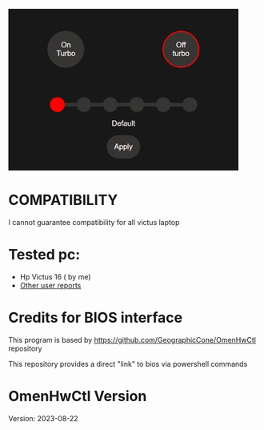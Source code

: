 ![](/img/screen.jpeg)

# COMPATIBILITY

I cannot guarantee compatibility for all victus laptop

# Tested pc:
* Hp Victus 16 ( by me)
* [Other user reports](https://github.com/GeographicCone/OmenHwCtl/issues/1)

# Credits for BIOS interface
This program is based by https://github.com/GeographicCone/OmenHwCtl repository

This repository provides a direct "link" to bios via powershell commands

# OmenHwCtl Version

Version: 2023-08-22
